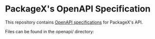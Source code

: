 # PackageX's OpenAPI Specification

This repository contains [OpenAPI specifications](https://www.openapis.org/) for PackageX's API.

Files can be found in the openapi/ directory: